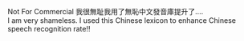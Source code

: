 Not For Commercial
我很無耻我用了無恥中文發音庫提升了....  
I am very shameless. I used this Chinese lexicon to enhance Chinese speech recognition rate!!  
